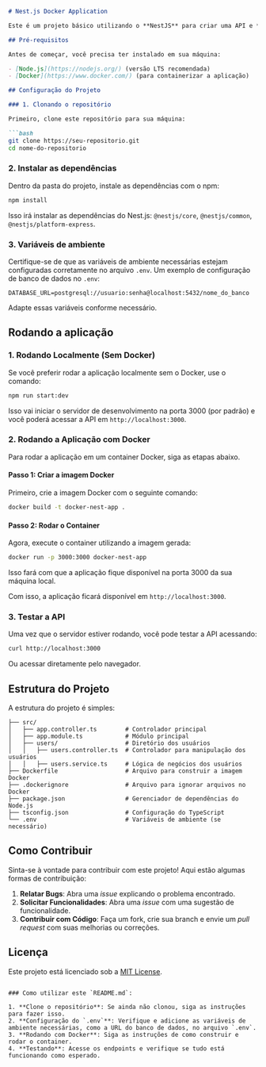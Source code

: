 ```markdown
# Nest.js Docker Application

Este é um projeto básico utilizando o **NestJS** para criar uma API e **Docker** para containerização da aplicação. O projeto é configurado para rodar no Docker e expor a API na porta configurada.

## Pré-requisitos

Antes de começar, você precisa ter instalado em sua máquina:

- [Node.js](https://nodejs.org/) (versão LTS recomendada)
- [Docker](https://www.docker.com/) (para containerizar a aplicação)

## Configuração do Projeto

### 1. Clonando o repositório

Primeiro, clone este repositório para sua máquina:

```bash
git clone https://seu-repositorio.git
cd nome-do-repositorio
```

### 2. Instalar as dependências

Dentro da pasta do projeto, instale as dependências com o npm:

```bash
npm install
```

Isso irá instalar as dependências do Nest.js: `@nestjs/core`, `@nestjs/common`, `@nestjs/platform-express`.

### 3. Variáveis de ambiente

Certifique-se de que as variáveis de ambiente necessárias estejam configuradas corretamente no arquivo `.env`. Um exemplo de configuração de banco de dados no `.env`:

```env
DATABASE_URL=postgresql://usuario:senha@localhost:5432/nome_do_banco
```

Adapte essas variáveis conforme necessário.

## Rodando a aplicação

### 1. Rodando Localmente (Sem Docker)

Se você preferir rodar a aplicação localmente sem o Docker, use o comando:

```bash
npm run start:dev
```

Isso vai iniciar o servidor de desenvolvimento na porta 3000 (por padrão) e você poderá acessar a API em `http://localhost:3000`.

### 2. Rodando a Aplicação com Docker

Para rodar a aplicação em um container Docker, siga as etapas abaixo.

#### Passo 1: Criar a imagem Docker

Primeiro, crie a imagem Docker com o seguinte comando:

```bash
docker build -t docker-nest-app .
```

#### Passo 2: Rodar o Container

Agora, execute o container utilizando a imagem gerada:

```bash
docker run -p 3000:3000 docker-nest-app
```

Isso fará com que a aplicação fique disponível na porta 3000 da sua máquina local.

Com isso, a aplicação ficará disponível em `http://localhost:3000`.

### 3. Testar a API

Uma vez que o servidor estiver rodando, você pode testar a API acessando:


```bash
curl http://localhost:3000
```

Ou acessar diretamente pelo navegador.

## Estrutura do Projeto

A estrutura do projeto é simples:

```
├── src/
│   ├── app.controller.ts        # Controlador principal
│   ├── app.module.ts            # Módulo principal
│   ├── users/                   # Diretório dos usuários
│   │   ├── users.controller.ts  # Controlador para manipulação dos usuários
│   │   ├── users.service.ts     # Lógica de negócios dos usuários
├── Dockerfile                   # Arquivo para construir a imagem Docker
├── .dockerignore                # Arquivo para ignorar arquivos no Docker
├── package.json                 # Gerenciador de dependências do Node.js
├── tsconfig.json                # Configuração do TypeScript
└── .env                         # Variáveis de ambiente (se necessário)
```

## Como Contribuir

Sinta-se à vontade para contribuir com este projeto! Aqui estão algumas formas de contribuição:

1. **Relatar Bugs**: Abra uma *issue* explicando o problema encontrado.
2. **Solicitar Funcionalidades**: Abra uma *issue* com uma sugestão de funcionalidade.
3. **Contribuir com Código**: Faça um fork, crie sua branch e envie um *pull request* com suas melhorias ou correções.

## Licença

Este projeto está licenciado sob a [MIT License](LICENSE).
```

### Como utilizar este `README.md`:

1. **Clone o repositório**: Se ainda não clonou, siga as instruções para fazer isso.
2. **Configuração do `.env`**: Verifique e adicione as variáveis de ambiente necessárias, como a URL do banco de dados, no arquivo `.env`.
3. **Rodando com Docker**: Siga as instruções de como construir e rodar o container.
4. **Testando**: Acesse os endpoints e verifique se tudo está funcionando como esperado.